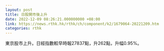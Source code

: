```yaml
---
layout: post
title: 日股開市後上升
date: 2022-12-09 08:26:21.000000000 +08:00
link: https://news.rthk.hk/rthk/ch/component/k2/1679064-20221209.htm
categories: rthk
---
```


東京股市上升。日經指數較早時報27837點，升262點，升幅0.95%。

